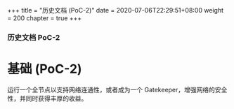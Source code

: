 +++
title = "历史文档 (PoC-2)"
date = 2020-07-06T22:29:51+08:00
weight = 200
chapter = true
+++

### 历史文档 PoC-2

# 基础 (PoC-2)

运行一个全节点以支持网络连通性，或者成为一个 Gatekeeper，增强网络的安全性，并同时获得丰厚的收益。
